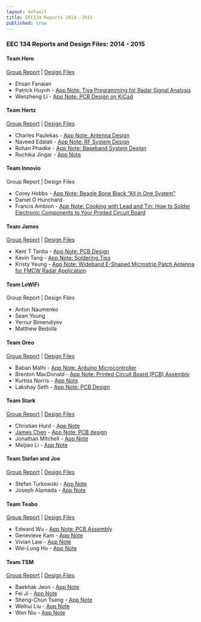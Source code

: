 ```yaml
---
layout: default
title: EEC134 Reports 2014--2015
published: true
---
```

### EEC 134 Reports and Design Files: 2014 - 2015

#### Team Hero

[Group Report](/education/files/eec134-2014-2015/Team_Hero/Team_Hero_Report.pdf) \| [Design Files](/education/files/eec134-2014-2015/Team_Hero/Team_Hero_Design_Files.zip)

* Ehsan Fanaian
* Patrick Huynh - <i class="fa fa-thumbs-up" aria-hidden="true" style="color:lightgreen"></i> [App Note: Tiva Programming for Radar Signal Analysis](/education/files/eec134-2014-2015/Team_Hero/AN_Patrick_Huynh_+.pdf)
* Wenzheng Li - [App Note: PCB Design on KiCad](/education/files/eec134-2014-2015/Team_Hero/AN_Vincent_Li.pdf)

#### Team Hertz

[Group Report](/education/files/eec134-2014-2015/Team_Hertz/Team_Hertz_Report.pdf) \| [Design Files](/education/files/eec134-2014-2015/Team_Hertz/Team_Hertz_Design_Fiels.zip)

* Charles Paulekas - [App Note: Antenna Design](/education/files/eec134-2014-2015/Team_Hertz/AN_Charles_Paulekas.pdf)
* Naveed Edalati - [App Note: RF System Design](/education/files/eec134-2014-2015/Team_Hertz/AN_Naveed_Edalati.pdf)
* Rohan Phadke - [App Note: Baseband System Design](/education/files/eec134-2014-2015/Team_Hertz/AN_Rohan_Phadke.pdf)
* Ruchika Jingar - [App Note](/education/files/eec134-2014-2015/Team_Hertz/AN_Ruchika_Jingar.docx)

#### Team Innovio

Group Report \| Design Files

* Corey Hobbs - [App Note: Beagle Bone Black “All in One System”](/education/files/eec134-2014-2015/Team_Innovio/AN_Corey_Hobbs.pdf)
* Daniel O Hunchard
* Francis Ambion - [App Note: Cooking with Lead and Tin: How to Solder Electronic Components to Your Printed Circuit Board](/education/files/eec134-2014-2015/Team_Innovio/AN_Francis_Ambion.docx)

#### Team James

[Group Report](/education/files/eec134-2014-2015/Team_James/Team_James_Report.docx) \| [Design Files](/education/files/eec134-2014-2015/Team_James/Team_James_Design_Files.docx)

* Kent T Tanita - [App Note: PCB Design](/education/files/eec134-2014-2015/Team_James/AN_Kent_Tanita.docx)
* Kevin Tang - [App Note: Soldering Tips](/education/files/eec134-2014-2015/Team_James/AN_Kevin_Tang.docx)
* Kristy Yeung - [App Note: Wideband E-Shaped Microstrip Patch Antenna for FMCW Radar Application](/education/files/eec134-2014-2015/Team_James/AN_Kristy_Yeung.docx)
 
#### Team LoWiFi

Group Report \| Design Files

* Anton Naumenko
* Sean Young
* Yernur Bimendiyev
* Matthew Bedolla

#### Team Oreo

[Group Report](/education/files/eec134-2014-2015/Team_Oreo/Team_Oreo_Report.doc) \| [Design Files](/education/files/eec134-2014-2015/Team_Oreo/Team_Oreo_Design_Files.zip)

* Baban Malhi - [App Note: Arduino Microcontroller](/education/files/eec134-2014-2015/Team_Oreo/AN_Baban_Malhi.pdf)
* Brenton MacDonald - [App Note: Printed Circuit Board (PCB) Assembly](/education/files/eec134-2014-2015/Team_Oreo/AN_Brenton_MacDonald.doc)
* Kurtiss Norris - [App Note](/education/files/eec134-2014-2015/Team_Oreo/AN_Kurt_Norris.doc)
* Lakshay Seth - [App Note: PCB Design](/education/files/eec134-2014-2015/Team_Oreo/AN_Lakshay_Seth.docx)

#### Team Stark

[Group Report](/education/files/eec134-2014-2015/Team_Stark/Team_Stark_Report.doc) \| [Design Files](/education/files/eec134-2014-2015/Team_Stark/Team_Stark_Design_Files.zip)

* Christian Hurd - [App Note](/education/files/eec134-2014-2015/Team_Stark/AN_Christian_Hurd.docx)
* [James Chen](https://www.linkedin.com/pub/james-chen/a5/a80/3b9) - [App Note: PCB design](/education/files/eec134-2014-2015/Team_Stark/AN_James_Chen.pdf)
* Jonathan Mitchell - [App Note](/education/files/eec134-2014-2015/Team_Stark/AN_Jonathan_Mitchell.pdf)
* Meijiao Li - [App Note](/education/files/eec134-2014-2015/Team_Stark/AN_Meijiao_Li.docx)

#### Team Stefan and Joe

<i class="fa fa-thumbs-up" aria-hidden="true" style="color:lightgreen"></i> [Group Report](/education/files/eec134-2014-2015/Team_Stefan_Joe/Team_Stefan_Joe_Report.pdf) \| [Design Files](/education/files/eec134-2014-2015/Team_Stefan_Joe/Team_Stefan_Joe_Design_Files.zip)

* Stefan Turkowski - <i class="fa fa-thumbs-up" aria-hidden="true" style="color:lightgreen"></i> [App Note](/education/files/eec134-2014-2015/Team_Stefan_Joe/AN_Stefan_+.pdf)
* Joseph Alameda - [App Note](/education/files/eec134-2014-2015/Team_Stefan_Joe/AN_Joseph_Alameda.docx)

#### Team Teabo

[Group Report](/education/files/eec134-2014-2015/Team_Teabo/Team_Teabo_Report.pdf) \| [Design Files](/education/files/eec134-2014-2015/Team_Teabo/Team_Teabo_Design_Files.zip)

* Edward Wu - [App Note: PCB Assembly](/education/files/eec134-2014-2015/Team_Teabo/AN_Edward_Wu.pdf)
* Genevieve Kam - [App Note](/education/files/eec134-2014-2015/Team_Teabo/AN_Genevieve_Kam.pdf)
* Vivian Law - [App Note](/education/files/eec134-2014-2015/Team_Teabo/AN_Vivian_Law.pdf)
* Wei-Lung Ho - [App Note](/education/files/eec134-2014-2015/Team_Teabo/AN_Weilung_Ho.pdf)

#### Team TSM

[Group Report](/education/files/eec134-2014-2015/Team_TSM/Team_TSM_Report.pdf) \| [Design Files](/education/files/eec134-2014-2015/Team_TSM/Team_TSM_Design_Files.zip)

* Baekhak Jeon - [App Note](/education/files/eec134-2014-2015/Team_TSM/AN_Baekhak_Jeon.pdf)
* Fei Ji - [App Note](/education/files/eec134-2014-2015/Team_TSM/AN_Fei_Ji.pdf)
* Sheng-Chun Tseng - [App Note](/education/files/eec134-2014-2015/Team_TSM/AN_Sheng_Chun.pdf)
* Weihui Liu - [App Note](/education/files/eec134-2014-2015/Team_TSM/AN_Weihui_Liu.pdf)
* Wen Niu - [App Note](/education/files/eec134-2014-2015/Team_TSM/AN_Wen_Niu.pdf)
